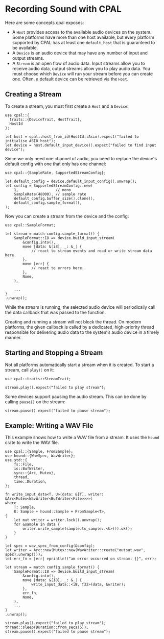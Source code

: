 # Recording Sound with CPAL

Here are some concepts cpal exposes:

- A `Host` provides access to the available audio devices on the system.
  Some platforms have more than one host available, but every platform supported by CPAL has at least one `default_host` that is guaranteed to be available.
- A `Device` is an audio device that may have any number of input and
  output streams.
- A `Stream` is an open flow of audio data. Input streams allow you to
  receive audio data, output streams allow you to play audio data. You must choose which
  `Device` will run your stream before you can create one. Often, a default device can be retrieved via the `Host`.

## Creating a Stream

To create a stream, you must first create a `Host` and a `Device`:

```rust,noplayground
use cpal::{
  traits::{DeviceTrait, HostTrait},
  HostId
};

let host = cpal::host_from_id(HostId::Asio).expect("failed to initialise ASIO host");
let device = host.default_input_device().expect("failed to find input device");
```

Since we only need one channel of audio, you need to replace the device's default config with one that only has one channel:

```rust,noplayground
use cpal::{SampleRate, SupportedStreamConfig};

let default_config = device.default_input_config().unwrap();
let config = SupportedStreamConfig::new(
    1,                 // mono
    SampleRate(48000), // sample rate
    default_config.buffer_size().clone(),
    default_config.sample_format(),
);
```

Now you can create a stream from the device and the config:

```rust,noplayground
use cpal::SampleFormat;

let stream = match config.sample_format() {
    SampleFormat::I8 => device.build_input_stream(
        &config.into(),
        move |data: &[i8], _: &_| {
            // react to stream events and read or write stream data here.
        },
        move |err| {
            // react to errors here.
        },
        None,
    ),

    ...
}
.unwrap();
```

While the stream is running, the selected audio device will periodically call the data callback that was passed to the function.

Creating and running a stream will not block the thread. On modern platforms, the given callback is called by a dedicated, high-priority thread responsible for delivering audio data to the system’s audio device in a timely manner.

## Starting and Stopping a Stream

Not all platforms automatically start a stream when it is created. To start a stream, call `play()` on it:

```rust,noplayground
use cpal::traits::StreamTrait;

stream.play().expect("failed to play stream");
```

Some devices support pausing the audio stream. This can be done by calling `pause()` on the stream:

```rust,noplayground
stream.pause().expect("failed to pause stream");
```

## Example: Writing a WAV File

This example shows how to write a WAV file from a stream. It uses the `hound` crate to write the WAV file.

```rust,noplayground
use cpal::{Sample, FromSample};
use hound::{WavSpec, WavWriter};
use std::{
    fs::File,
    io::BufWriter,
    sync::{Arc, Mutex},
    thread,
    time::Duration,
};

fn write_input_data<T, U>(data: &[T], writer: &Arc<Mutex<WavWriter<BufWriter<File>>>>)
where
    T: Sample,
    U: Sample + hound::Sample + FromSample<T>,
{
    let mut writer = writer.lock().unwrap();
    for &sample in data {
        writer.write_sample(sample.to_sample::<U>()).ok();
    }
}

let spec = wav_spec_from_config(&config);
let writer = Arc::new(Mutex::new(WavWriter::create("output.wav", spec).unwrap()));
let err_fn = |err| eprintln!("an error occurred on stream: {}", err);

let stream = match config.sample_format() {
    SampleFormat::I8 => device.build_input_stream(
        &config.into(),
        move |data: &[i8], _: &_| {
            write_input_data::<i8, f32>(data, &writer);
        },
        err_fn,
        None,
    ),
    ...
}
.unwrap();

stream.play().expect("failed to play stream");
thread::sleep(Duration::from_secs(5));
stream.pause().expect("failed to pause stream");
```
